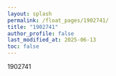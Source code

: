 ```yaml
---
layout: splash
permalink: /float_pages/1902741/
title: "1902741"
author_profile: false
last_modified_at: 2025-06-13
toc: false
---
```

 
1902741
